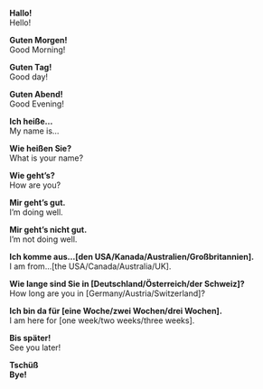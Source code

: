 **Hallo!**  
Hello!  
  
**Guten Morgen!**  
Good Morning!  
  
**Guten Tag!**  
Good day!  
  
**Guten Abend!**  
Good Evening!  
  
**Ich heiße…**  
My name is…  
  
**Wie heißen Sie?**  
What is your name?   
  
**Wie geht’s?**  
How are you?   
  
**Mir geht’s gut.**  
I’m doing well.   
  
**Mir geht’s nicht gut.**  
I’m not doing well.   
  
**Ich komme aus…[den USA/Kanada/Australien/Großbritannien].**  
I am from…[the USA/Canada/Australia/UK].   
  
**Wie lange sind Sie in [Deutschland/Österreich/der Schweiz]?**  
How long are you in [Germany/Austria/Switzerland]?   
  
**Ich bin da für [eine Woche/zwei Wochen/drei Wochen].**  
I am here for [one week/two weeks/three weeks].   
  
**Bis später!**  
See you later!   
  
**Tschüß**  
**Bye!**  

